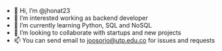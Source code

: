 - 👋 Hi, I’m @jhonat23
- 👀 I’m interested working as backend developer
- 🌱 I’m currently learning Python, SQL and NoSQL
- 💞️ I’m looking to collaborate with startups and new projects
- 📫 You can send email to joosorio@utp.edu.co for issues and requests

<!---
jhonat23/jhonat23 is a ✨ special ✨ repository because its `README.md` (this file) appears on your GitHub profile.
You can click the Preview link to take a look at your changes.
--->
